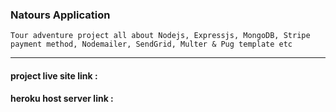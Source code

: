 ### Natours Application
`Tour adventure project all about Nodejs, Expressjs, MongoDB, Stripe payment method, Nodemailer, SendGrid, Multer & Pug template etc`

<hr>

#### project live site link : 

#### heroku host server link : 